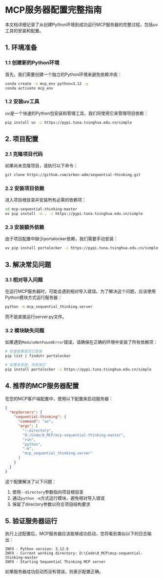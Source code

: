 # MCP服务器配置完整指南

本文档详细记录了从创建Python环境到成功运行MCP服务器的完整过程，包括uv工具的安装和配置。

## 1. 环境准备

### 1.1 创建新的Python环境

首先，我们需要创建一个独立的Python环境来避免依赖冲突：

```bash
conda create -n mcp_env python=3.12 -y
conda activate mcp_env
```

### 1.2 安装uv工具

uv是一个快速的Python包安装和管理工具，我们将使用它来管理项目依赖：

```bash
pip install uv -i https://pypi.tuna.tsinghua.edu.cn/simple
```

## 2. 项目配置

### 2.1 克隆项目代码

如果尚未克隆项目，请执行以下命令：

```bash
git clone https://github.com/arben-adm/sequential-thinking.git
```

### 2.2 安装项目依赖

进入项目根目录并安装所有必需的依赖项：

```bash
cd mcp-sequential-thinking-master
uv pip install -e . -i https://pypi.tuna.tsinghua.edu.cn/simple
```

### 2.3 安装额外依赖

由于项目配置中缺少portalocker依赖，我们需要手动安装：

```bash
uv pip install portalocker -i https://pypi.tuna.tsinghua.edu.cn/simple
```

## 3. 解决常见问题

### 3.1 相对导入问题

在运行MCP服务器时，可能会遇到相对导入错误。为了解决这个问题，应该使用Python模块方式运行服务器：

```bash
python -m mcp_sequential_thinking.server
```

而不是直接运行server.py文件。

### 3.2 模块缺失问题

如果遇到`ModuleNotFoundError`错误，请确保在正确的环境中安装了所有依赖项：

```bash
# 检查依赖是否已安装
pip list | findstr portalocker

# 如果未安装，则安装它
pip install portalocker -i https://pypi.tuna.tsinghua.edu.cn/simple
```

## 4. 推荐的MCP服务器配置

在您的MCP客户端配置中，使用以下配置来启动服务器：

```json
{
  "mcpServers": {
    "sequential-thinking": {
      "command": "uv",
      "args": [
        "--directory",
        "D:/Code/0_MCP/mcp-sequential-thinking-master",
        "run",
        "python",
        "-m",
        "mcp_sequential_thinking.server"
      ]
    }
  }
}
```

这个配置解决了以下问题：
1. 使用`--directory`参数指向项目根目录
2. 通过`python -m`方式运行模块，避免相对导入错误
3. 保留了directory参数以符合项目结构要求

## 5. 验证服务器运行

执行上述配置后，MCP服务器应该能够成功启动，您将看到类似以下的日志输出：

```
INFO - Python version: 3.12.9
INFO - Current working directory: D:\Code\0_MCP\mcp-sequential-thinking-master
INFO - Starting Sequential Thinking MCP server
```

如果服务器成功启动而没有错误，则表示配置正确。